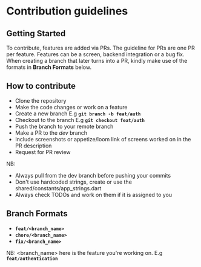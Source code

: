 # Contribution guidelines

## Getting Started

To contribute, features are added via PRs. The guideline for PRs are one PR per feature. Features can be a screen, backend integration or a bug fix. When creating a branch that later turns into a PR, kindly make use of the formats in **Branch Formats** below.


## How to contribute

- Clone the repository
- Make the code changes or work on a feature
- Create a new branch E.g **```git branch -b feat/auth```**
- Checkout to the branch E.g **```git checkout feat/auth```**
- Push the branch to your remote branch
- Make a PR to the *dev* branch
- Include screenshots or appetize/loom link of screens worked on in the PR description
- Request for PR review


NB: 
- Always pull from the dev branch before pushing your commits
- Don't use hardcoded strings, create or use the shared/constants/app_strings.dart
- Always check TODOs and work on them if it is assigned to you


## Branch Formats

- **```feat/<branch_name>```**
- **```chore/<branch_name>```**
- **```fix/<branch_name>```**


NB: <branch_name> here is the feature you're working on. E.g **```feat/authentication```**
